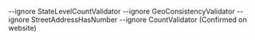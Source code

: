 --ignore StateLevelCountValidator --ignore GeoConsistencyValidator --ignore StreetAddressHasNumber --ignore CountValidator (Confirmed on website)
